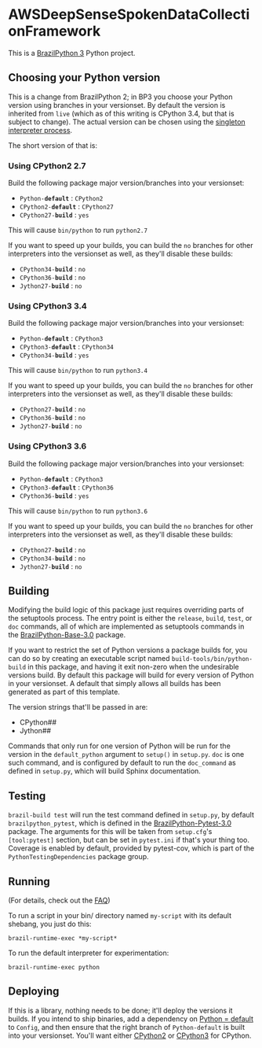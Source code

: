 # AWSDeepSenseSpokenDataCollectionFramework

This is a [BrazilPython 3](https://w.amazon.com/bin/view/BrazilPython3/) Python project.

## Choosing your Python version

This is a change from BrazilPython 2; in BP3 you choose your Python version
using branches in your versionset. By default the version is inherited from
`live` (which as of this writing is CPython 3.4, but that is subject to change).
The actual version can be chosen using the [singleton interpreter process](https://w.amazon.com/index.php/BuilderTools/LiveCuration/SingletonInterpreters).

The short version of that is:

### Using CPython2 2.7

Build the following package major version/branches into your versionset:

* `Python-`**`default`** : `CPython2`
* `CPython2-`**`default`** : `CPython27`
* `CPython27-`**`build`** : `yes`

This will cause `bin/python` to run `python2.7`

If you want to speed up your builds, you can build the `no` branches for other
interpreters into the versionset as well, as they'll disable these builds:

* `CPython34-`**`build`** : `no`
* `CPython36-`**`build`** : `no`
* `Jython27-`**`build`** : `no`

### Using CPython3 3.4

Build the following package major version/branches into your versionset:

* `Python-`**`default`** : `CPython3`
* `CPython3-`**`default`** : `CPython34`
* `CPython34-`**`build`** : `yes`

This will cause `bin/python` to run `python3.4`

If you want to speed up your builds, you can build the `no` branches for other
interpreters into the versionset as well, as they'll disable these builds:

* `CPython27-`**`build`** : `no`
* `CPython36-`**`build`** : `no`
* `Jython27-`**`build`** : `no`

### Using CPython3 3.6

Build the following package major version/branches into your versionset:

* `Python-`**`default`** : `CPython3`
* `CPython3-`**`default`** : `CPython36`
* `CPython36-`**`build`** : `yes`

This will cause `bin/python` to run `python3.6`

If you want to speed up your builds, you can build the `no` branches for other
interpreters into the versionset as well, as they'll disable these builds:

* `CPython27-`**`build`** : `no`
* `CPython34-`**`build`** : `no`
* `Jython27-`**`build`** : `no`

## Building

Modifying the build logic of this package just requires overriding parts of the
setuptools process. The entry point is either the `release`, `build`, `test`, or
`doc` commands, all of which are implemented as setuptools commands in
the [BrazilPython-Base-3.0](https://code.amazon.com/packages/BrazilPython-Base/releases) 
package.

If you want to restrict the set of Python versions a package builds for, you can
do so by creating an executable script named `build-tools/bin/python-build` in
this package, and having it exit non-zero when the undesirable versions build.
By default this package will build for every version of Python in your
versionset. A default that simply allows all builds has been generated as part
of this template.

The version strings that'll be passed in are:

* CPython##
* Jython##

Commands that only run for one version of Python will be run for the version in
the `default_python` argument to `setup()` in `setup.py`. `doc` is one such
command, and is configured by default to run the `doc_command` as defined in
`setup.py`, which will build Sphinx documentation.

## Testing

`brazil-build test` will run the test command defined in `setup.py`, by default `brazilpython_pytest`, which is defined in the [BrazilPython-Pytest-3.0](https://code.amazon.com/packages/BrazilPython-Pytest/releases) package. The arguments for this will be taken from `setup.cfg`'s `[tool:pytest]` section, but can be set in `pytest.ini` if that's your thing too. Coverage is enabled by default, provided by pytest-cov, which is part of the `PythonTestingDependencies` package group.

## Running

(For details, check out the [FAQ](https://w.amazon.com/bin/view/BrazilPython3/FAQ/#HHowdoIrunaninterpreterinmypackage3F))

To run a script in your bin/ directory named `my-script` with its default
shebang, you just do this:

`brazil-runtime-exec *my-script*`

To run the default interpreter for experimentation:

`brazil-runtime-exec python`

## Deploying

If this is a library, nothing needs to be done; it'll deploy the versions it builds. If you intend to ship binaries, add a dependency on [Python = default](https://devcentral.amazon.com/ac/brazil/directory/package/majorVersionSummary/Python?majorVersion=default) to `Config`, and then ensure that the right branch of `Python-default` is built into your versionset. You'll want either [CPython2](https://code.amazon.com/packages/Python/trees/CPython2) or [CPython3](https://code.amazon.com/packages/Python/trees/CPython3) for CPython.
